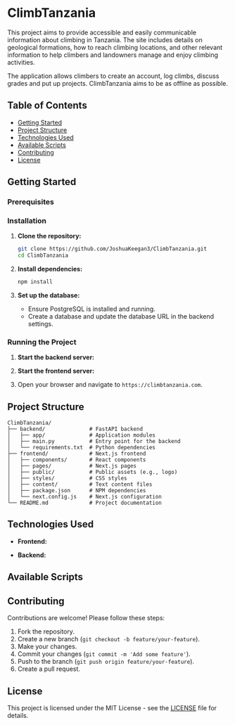 # ClimbTanzania

This project aims to provide accessible and easily communicable information about climbing in Tanzania. The site includes details on geological formations, how to reach climbing locations, and other relevant information to help climbers and landowners manage and enjoy climbing activities. 

The application allows climbers to create an account, log climbs, discuss grades and put up projects. ClimbTanzania aims to be as offline as possible. 

## Table of Contents

- [Getting Started](#getting-started)
- [Project Structure](#project-structure)
- [Technologies Used](#technologies-used)
- [Available Scripts](#available-scripts)
- [Contributing](#contributing)
- [License](#license)

## Getting Started

### Prerequisites



### Installation

1. **Clone the repository:**
   ```sh
   git clone https://github.com/JoshuaKeegan3/ClimbTanzania.git
   cd ClimbTanzania
   ```

2. **Install dependencies:**
   ```sh
   npm install
   ```

5. **Set up the database:**
   - Ensure PostgreSQL is installed and running.
   - Create a database and update the database URL in the backend settings.

### Running the Project

1. **Start the backend server:**
   
2. **Start the frontend server:**

3. Open your browser and navigate to `https://climbtanzania.com`.

## Project Structure

```
ClimbTanzania/
├── backend/              # FastAPI backend
│   ├── app/              # Application modules
│   ├── main.py           # Entry point for the backend
│   └── requirements.txt  # Python dependencies
├── frontend/             # Next.js frontend
│   ├── components/       # React components
│   ├── pages/            # Next.js pages
│   ├── public/           # Public assets (e.g., logo)
│   ├── styles/           # CSS styles
│   ├── content/          # Text content files
│   ├── package.json      # NPM dependencies
│   └── next.config.js    # Next.js configuration
└── README.md             # Project documentation
```

## Technologies Used

- **Frontend:**

- **Backend:**


## Available Scripts


## Contributing

Contributions are welcome! Please follow these steps:

1. Fork the repository.
2. Create a new branch (`git checkout -b feature/your-feature`).
3. Make your changes.
4. Commit your changes (`git commit -m 'Add some feature'`).
5. Push to the branch (`git push origin feature/your-feature`).
6. Create a pull request.

## License

This project is licensed under the MIT License - see the [LICENSE](LICENSE) file for details.

